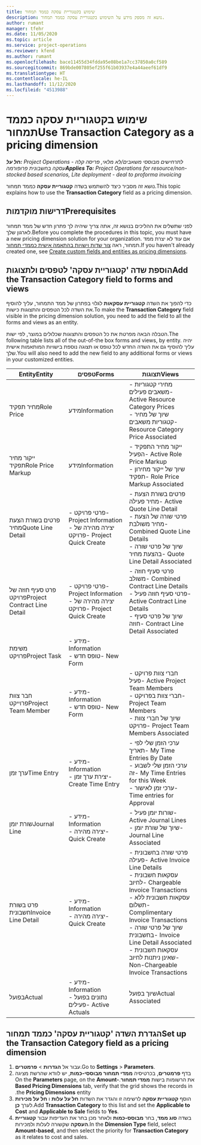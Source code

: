 ```yaml
---
title: שימוש בקטגוריית עסקה כממד תמחור
description: נושא זה מספק מידע על השימוש בקטגוריית עסקה כממד תמחור.
author: rumant
manager: tfehr
ms.date: 11/05/2020
ms.topic: article
ms.service: project-operations
ms.reviewer: kfend
ms.author: rumant
ms.openlocfilehash: bace11455d34fdda95e08be1a7cc37850a0cf589
ms.sourcegitcommit: 869bde007805ef255f61b03937e4a44aeef61df9
ms.translationtype: HT
ms.contentlocale: he-IL
ms.lasthandoff: 11/12/2020
ms.locfileid: "4513988"
---
```

# <a name="use-transaction-category-as-a-pricing-dimension"></a><span data-ttu-id="40442-103">שימוש בקטגוריית עסקה כממד תמחור</span><span class="sxs-lookup"><span data-stu-id="40442-103">Use Transaction Category as a pricing dimension</span></span>


<span data-ttu-id="40442-104">_**חל על:** Project Operations לתרחישים מבוססי משאבים/לא מלאי, פריסה קלה - עסקה בחשבונית פרופורמה_</span><span class="sxs-lookup"><span data-stu-id="40442-104">_**Applies To:** Project Operations for resource/non-stocked based scenarios, Lite deployment - deal to proforma invoicing_</span></span>


<span data-ttu-id="40442-105">נושא זה מסביר כיצד להשתמש בשדה **קטגוריית עסקה** כממד תמחור.</span><span class="sxs-lookup"><span data-stu-id="40442-105">This topic explains how to use the **Transaction Category** field as a pricing dimension.</span></span> 

## <a name="prerequisites"></a><span data-ttu-id="40442-106">דרישות מוקדמות</span><span class="sxs-lookup"><span data-stu-id="40442-106">Prerequisites</span></span>
<span data-ttu-id="40442-107">לפני שתשלים את ההליכים בנושא זה, אתה צריך שיהיה לך פתרון חדש של ממד תמחור לארגון שלך.</span><span class="sxs-lookup"><span data-stu-id="40442-107">Before you complete the procedures in this topic, you must have a new pricing dimension solution for your organization.</span></span> <span data-ttu-id="40442-108">אם עוד לא יצרת ממד תמחור, ראה [צור שדות וישויות בהתאמה אישית כממדי תמחור](create-custom-fields-entities-pricing-dimensions.md).</span><span class="sxs-lookup"><span data-stu-id="40442-108">If you haven't already created one, see [Create custom fields and entities as pricing dimensions](create-custom-fields-entities-pricing-dimensions.md).</span></span>

## <a name="add-the-transaction-category-field-to-forms-and-views"></a><span data-ttu-id="40442-109">הוספת שדה 'קטגוריית עסקה' לטפסים ולתצוגות</span><span class="sxs-lookup"><span data-stu-id="40442-109">Add the Transaction Category field to forms and views</span></span>
<span data-ttu-id="40442-110">כדי להפוך את השדה **קטגוריית עסקאות** לגלוי בפתרון של ממד התמחור, עליך להוסיף את השדה לכל הטפסים והתצוגות כישות.</span><span class="sxs-lookup"><span data-stu-id="40442-110">To make the **Transaction Category** field visible in the pricing dimension solution, you need to add the field to all the forms and views as an entity.</span></span>

<span data-ttu-id="40442-111">הטבלה הבאה מפרטת את כל הטפסים והתצוגות שכלולים במוצר, לפי ישות.</span><span class="sxs-lookup"><span data-stu-id="40442-111">The following table lists all of the out-of-the box forms and views, by entity.</span></span> <span data-ttu-id="40442-112">יהיה עליך להוסיף גם את השדה החדש לכל טופס או תצוגה נוספת בישויות המותאמות אישית שלך.</span><span class="sxs-lookup"><span data-stu-id="40442-112">You will also need to add the new field to any additional forms or views in your customized entities.</span></span>

|  <span data-ttu-id="40442-113">Entity</span><span class="sxs-lookup"><span data-stu-id="40442-113">Entity</span></span>        | <span data-ttu-id="40442-114">טפסים</span><span class="sxs-lookup"><span data-stu-id="40442-114">Forms</span></span>     |<span data-ttu-id="40442-115">תצוגות</span><span class="sxs-lookup"><span data-stu-id="40442-115">Views</span></span>        |
| ------------------------------|---------------------------------|----------------------------------|
|  <span data-ttu-id="40442-116">מחיר תפקיד</span><span class="sxs-lookup"><span data-stu-id="40442-116">Role Price</span></span>| <span data-ttu-id="40442-117">מידע</span><span class="sxs-lookup"><span data-stu-id="40442-117">Information</span></span> |<span data-ttu-id="40442-118">- מחירי קטגוריות משאבים פעילים</span><span class="sxs-lookup"><span data-stu-id="40442-118">- Active Resource Category Prices</span></span><br> <span data-ttu-id="40442-119">- שיוך של מחיר קטגוריות משאבים</span><span class="sxs-lookup"><span data-stu-id="40442-119">- Resource Category Price Associated</span></span> |
|  <span data-ttu-id="40442-120">ייקור מחיר תפקיד</span><span class="sxs-lookup"><span data-stu-id="40442-120">Role Price Markup</span></span>| <span data-ttu-id="40442-121">מידע</span><span class="sxs-lookup"><span data-stu-id="40442-121">Information</span></span>|<span data-ttu-id="40442-122">- ייקור מחיר התפקיד הפעיל</span><span class="sxs-lookup"><span data-stu-id="40442-122">- Active Role Price Markup</span></span><br><span data-ttu-id="40442-123">- שיוך של ייקור מחירון תפקיד</span><span class="sxs-lookup"><span data-stu-id="40442-123">- Role Price Markup Associated</span></span> |
|  <span data-ttu-id="40442-124">פרטים בשורת הצעת מחיר</span><span class="sxs-lookup"><span data-stu-id="40442-124">Quote Line Detail</span></span>|<span data-ttu-id="40442-125">- פרטי פרויקט</span><span class="sxs-lookup"><span data-stu-id="40442-125">- Project Information</span></span><br><span data-ttu-id="40442-126">- יצירה מהירה של פרויקט</span><span class="sxs-lookup"><span data-stu-id="40442-126">- Project Quick Create</span></span>| <span data-ttu-id="40442-127">- פרטים בשורת הצעת מחיר פעילה</span><span class="sxs-lookup"><span data-stu-id="40442-127">- Active Quote Line Detail</span></span><br><span data-ttu-id="40442-128">- פרטי שורה של הצעת מחיר משולבת</span><span class="sxs-lookup"><span data-stu-id="40442-128">- Combined Quote Line Details</span></span><br><span data-ttu-id="40442-129">- שיוך של פרטי שורה בהצעת מחיר</span><span class="sxs-lookup"><span data-stu-id="40442-129">- Quote Line Detail Associated</span></span> |
|  <span data-ttu-id="40442-130">פרט סעיף חוזה של פרויקט</span><span class="sxs-lookup"><span data-stu-id="40442-130">Project Contract Line Detail</span></span>|<span data-ttu-id="40442-131">- פרטי פרויקט</span><span class="sxs-lookup"><span data-stu-id="40442-131">- Project Information</span></span><br><span data-ttu-id="40442-132">- יצירה מהירה של פרויקט</span><span class="sxs-lookup"><span data-stu-id="40442-132">- Project Quick Create</span></span>|<span data-ttu-id="40442-133">- פרטי סעיף חוזה משולב</span><span class="sxs-lookup"><span data-stu-id="40442-133">- Combined Contract Line Details</span></span><br><span data-ttu-id="40442-134">- פרטי סעיף חוזה פעיל</span><span class="sxs-lookup"><span data-stu-id="40442-134">- Active Contract Line Details</span></span><br><span data-ttu-id="40442-135">- שיוך של פרטי סעיף חוזה</span><span class="sxs-lookup"><span data-stu-id="40442-135">- Contract Line Detail Associated</span></span> |
|  <span data-ttu-id="40442-136">משימת פרויקט</span><span class="sxs-lookup"><span data-stu-id="40442-136">Project Task</span></span>|<span data-ttu-id="40442-137">- מידע</span><span class="sxs-lookup"><span data-stu-id="40442-137">- Information</span></span><br><span data-ttu-id="40442-138">- טופס חדש</span><span class="sxs-lookup"><span data-stu-id="40442-138">- New Form</span></span>| &nbsp; |
|  <span data-ttu-id="40442-139">חבר צוות פרוייקט</span><span class="sxs-lookup"><span data-stu-id="40442-139">Project Team Member</span></span>|<span data-ttu-id="40442-140">- מידע</span><span class="sxs-lookup"><span data-stu-id="40442-140">- Information</span></span><br><span data-ttu-id="40442-141">- טופס חדש</span><span class="sxs-lookup"><span data-stu-id="40442-141">- New Form</span></span>|<span data-ttu-id="40442-142">- חברי צוות פרויקט פעיל</span><span class="sxs-lookup"><span data-stu-id="40442-142">- Active Project Team Members</span></span><br><span data-ttu-id="40442-143">- חברי צוות בפרויקט</span><span class="sxs-lookup"><span data-stu-id="40442-143">- Project Team Members</span></span><br><span data-ttu-id="40442-144">- שיוך של חברי צוות פרויקט</span><span class="sxs-lookup"><span data-stu-id="40442-144">- Project Team Members Associated</span></span> |
|  <span data-ttu-id="40442-145">ערך זמן</span><span class="sxs-lookup"><span data-stu-id="40442-145">Time Entry</span></span>|<span data-ttu-id="40442-146">- מידע</span><span class="sxs-lookup"><span data-stu-id="40442-146">- Information</span></span><br><span data-ttu-id="40442-147">- יצירת ערך זמן</span><span class="sxs-lookup"><span data-stu-id="40442-147">- Create Time Entry</span></span>|<span data-ttu-id="40442-148">- ערכי הזמן שלי לפי תאריך</span><span class="sxs-lookup"><span data-stu-id="40442-148">- My Time Entries By Date</span></span><br><span data-ttu-id="40442-149">- ערכי הזמן שלי לשבוע זה</span><span class="sxs-lookup"><span data-stu-id="40442-149">- My Time Entries for this Week</span></span><br><span data-ttu-id="40442-150">- ערכי זמן לאישור</span><span class="sxs-lookup"><span data-stu-id="40442-150">- Time entries for Approval</span></span>|
|  <span data-ttu-id="40442-151">שורת יומן</span><span class="sxs-lookup"><span data-stu-id="40442-151">Journal Line</span></span>|<span data-ttu-id="40442-152">- מידע</span><span class="sxs-lookup"><span data-stu-id="40442-152">- Information</span></span><br><span data-ttu-id="40442-153">- יצירה מהירה</span><span class="sxs-lookup"><span data-stu-id="40442-153">- Quick Create</span></span>|<span data-ttu-id="40442-154">- שורות יומן פעיל</span><span class="sxs-lookup"><span data-stu-id="40442-154">- Active Journal Lines</span></span><br><span data-ttu-id="40442-155">- שיוך של שורת יומן</span><span class="sxs-lookup"><span data-stu-id="40442-155">- Journal Line Associated</span></span>|
|  <span data-ttu-id="40442-156">פרט בשורת חשבונית</span><span class="sxs-lookup"><span data-stu-id="40442-156">Invoice Line Detail</span></span>|<span data-ttu-id="40442-157">- מידע</span><span class="sxs-lookup"><span data-stu-id="40442-157">- Information</span></span><br><span data-ttu-id="40442-158">- יצירה מהירה</span><span class="sxs-lookup"><span data-stu-id="40442-158">- Quick Create</span></span>|<span data-ttu-id="40442-159">- פרטי שורה בחשבונית פעילה</span><span class="sxs-lookup"><span data-stu-id="40442-159">- Active Invoice Line Details</span></span><br><span data-ttu-id="40442-160">- עסקאות חשבונית לחיוב</span><span class="sxs-lookup"><span data-stu-id="40442-160">- Chargeable Invoice Transactions</span></span><br><span data-ttu-id="40442-161">- עסקאות חשבונית ללא תשלום</span><span class="sxs-lookup"><span data-stu-id="40442-161">- Complimentary Invoice Transactions</span></span><br><span data-ttu-id="40442-162">- שיוך של פרטי שורה בחשבונית</span><span class="sxs-lookup"><span data-stu-id="40442-162">- Invoice Line Detail Associated</span></span> <br><span data-ttu-id="40442-163">- עסקאות חשבונית שאינן ניתנות לחיוב</span><span class="sxs-lookup"><span data-stu-id="40442-163">- Non-Chargeable Invoice Transactions</span></span>|
|  <span data-ttu-id="40442-164">בפועל</span><span class="sxs-lookup"><span data-stu-id="40442-164">Actual</span></span>|<span data-ttu-id="40442-165">- מידע</span><span class="sxs-lookup"><span data-stu-id="40442-165">- Information</span></span><br><span data-ttu-id="40442-166">- נתונים בפועל פעילים</span><span class="sxs-lookup"><span data-stu-id="40442-166">- Active Actuals</span></span>| <span data-ttu-id="40442-167">שיוך בפועל</span><span class="sxs-lookup"><span data-stu-id="40442-167">Actual Associated</span></span> |

## <a name="set-up-the-transaction-category-field-as-a-pricing-dimension"></a><span data-ttu-id="40442-168">הגדרת השדה 'קטגוריית עסקה' כממד תמחור</span><span class="sxs-lookup"><span data-stu-id="40442-168">Set up the Transaction Category field as a pricing dimension</span></span>

1. <span data-ttu-id="40442-169">עבור אל **הגדרות** > **פרמטרים**.</span><span class="sxs-lookup"><span data-stu-id="40442-169">Go to **Settings** > **Parameters**.</span></span> 
2. <span data-ttu-id="40442-170">בדף **פרמטרים**, בכרטיסיה ‏‫**ממדי תמחור מבוססי-כמות**, יש לוודא שהרשת מציגה את הרשומות בישות **ממדי תמחור**.</span><span class="sxs-lookup"><span data-stu-id="40442-170">On the **Parameters** page, on the **Amount-Based Pricing Dimensions** tab, verify that the grid shows the records in the **Pricing Dimensions** entity.</span></span>
3. <span data-ttu-id="40442-171">הוסף **קטגוריית עסקה** לרשימה זו והגדר את השדות **חל על עלות** ו **חל על מכירות** לערך **כן**.</span><span class="sxs-lookup"><span data-stu-id="40442-171">Add **Transaction Category** to this list and set the **Applicable to Cost** and **Applicable to Sale** fields to **Yes**.</span></span>
4. <span data-ttu-id="40442-172">בשדה **סוג ממד**, בחר **מבוסס-כמות** ולאחר מכן בחר את העדיפות עבור **קטגוריית העסקה** שקשורה לעלות ולמכירות.</span><span class="sxs-lookup"><span data-stu-id="40442-172">In the **Dimension Type** field, select **Amount-based**, and then select the priority for **Transaction Category** as it relates to cost and sales.</span></span>
